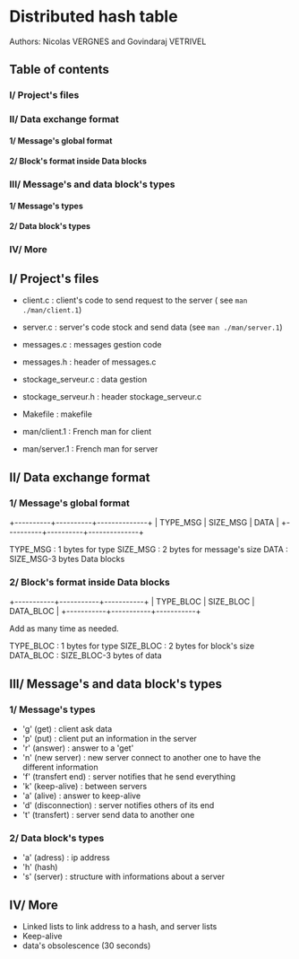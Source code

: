 # Distributed hash table

Authors: Nicolas VERGNES and Govindaraj VETRIVEL

## Table of contents

### 	I/ Project's files
### 	II/ Data exchange format
#### 		1/ Message's global format
#### 		2/ Block's format inside Data blocks
### 	III/ Message's and data block's types
#### 		1/ Message's types
#### 		2/ Data block's types
### 	IV/ More


## I/ Project's files 

- client.c : client's code to send request to the server
             ( see `man ./man/client.1`)
             
- server.c : server's code stock and send data
             (see `man ./man/server.1`)

- messages.c : messages gestion code
               
- messages.h : header of messages.c

- stockage_serveur.c : data gestion
                       
- stockage_serveur.h : header stockage_serveur.c

- Makefile : makefile 

- man/client.1 : French man for client 

- man/server.1 : French man for server


## II/ Data exchange format

### 1/ Message's global format

+----------+----------+--------------+
| TYPE_MSG | SIZE_MSG |     DATA     |
+----------+----------+--------------+

TYPE_MSG : 1 bytes for type
SIZE_MSG : 2 bytes for message's size
DATA : SIZE_MSG-3 bytes Data blocks

### 2/ Block's format inside Data blocks

+-----------+-----------+-----------+
| TYPE_BLOC | SIZE_BLOC | DATA_BLOC |
+-----------+-----------+-----------+

Add as many time as needed.

TYPE_BLOC : 1 bytes for type 
SIZE_BLOC : 2 bytes for block's size
DATA_BLOC : SIZE_BLOC-3 bytes of data


## III/ Message's and data block's types

### 1/ Message's types

- 'g' (get) : client ask data
- 'p' (put) : client put an information in the server
- 'r' (answer) : answer to a 'get'
- 'n' (new server) : new server connect to another one to have 
                     the different information
- 'f' (transfert end) : server notifies that he send everything
- 'k' (keep-alive) : between servers
- 'a' (alive) : answer to keep-alive
- 'd' (disconnection) : server notifies others of its end
- 't' (transfert) : server send data to another one

### 2/ Data block's types

- 'a' (adress) : ip address
- 'h' (hash) 
- 's' (server) : structure with informations about a server


## IV/ More

- Linked lists to link address to a hash, and server lists
- Keep-alive
- data's obsolescence (30 seconds)

